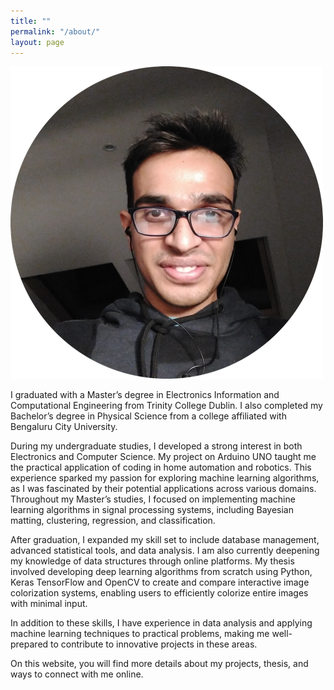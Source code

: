 ```yaml
---
title: ""
permalink: "/about/"
layout: page
--- 
```


![image](round_mini.png)

I graduated with a Master’s degree in Electronics Information and Computational Engineering from Trinity College Dublin. I also completed my Bachelor’s degree in Physical Science from a college affiliated with Bengaluru City University.

During my undergraduate studies, I developed a strong interest in both Electronics and Computer Science. My project on Arduino UNO taught me the practical application of coding in home automation and robotics. This experience sparked my passion for exploring machine learning algorithms, as I was fascinated by their potential applications across various domains. Throughout my Master’s studies, I focused on implementing machine learning algorithms in signal processing systems, including Bayesian matting, clustering, regression, and classification.

After graduation, I expanded my skill set to include database management, advanced statistical tools, and data analysis. I am also currently deepening my knowledge of data structures through online platforms. My thesis involved developing deep learning algorithms from scratch using Python, Keras TensorFlow and OpenCV to create and compare interactive image colorization systems, enabling users to efficiently colorize entire images with minimal input.

In addition to these skills, I have experience in data analysis and applying machine learning techniques to practical problems, making me well-prepared to contribute to innovative projects in these areas.

On this website, you will find more details about my projects, thesis, and ways to connect with me online.
